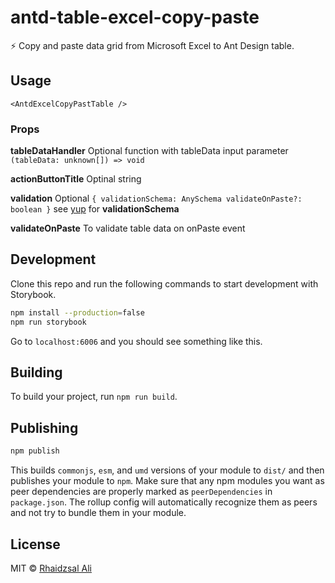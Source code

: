 # antd-table-excel-copy-paste

⚡ Copy and paste data grid from Microsoft Excel to Ant Design table.

## Usage

`<AntdExcelCopyPastTable />`

### Props

**tableDataHandler**
Optional function with tableData input parameter
`(tableData: unknown[]) => void`

**actionButtonTitle**
Optinal string

**validation**
Optional
`{ validationSchema: AnySchema validateOnPaste?: boolean }`
see [yup](https://github.com/jquense/yup) for **validationSchema**

**validateOnPaste**
To validate table data on onPaste event

## Development

Clone this repo and run the following commands to start development with Storybook.

```bash
npm install --production=false
npm run storybook
```

Go to `localhost:6006` and you should see something like this.

## Building

To build your project, run `npm run build`.

## Publishing

```bash
npm publish
```

This builds `commonjs`, `esm`, and `umd` versions of your module to `dist/` and then publishes your module to `npm`.
Make sure that any npm modules you want as peer dependencies are properly marked as `peerDependencies` in `package.json`. The rollup config will automatically recognize them as peers and not try to bundle them in your module.

## License

MIT © [Rhaidzsal Ali](https://github.com/rhaicode)
